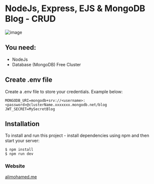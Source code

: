 # NodeJs, Express, EJS & MongoDB Blog - CRUD

![image](https://github.com/alin00r/blog/assets/74410154/c4426590-c024-4cac-9541-9722f3e305bf)


## You need:
- NodeJs
- Database (MongoDB) Free Cluster

## Create .env file
Create a .env file to store your credentials. Example below:

```
MONGODB_URI=mongodb+srv://<username>:<password>@clusterName.xxxxxxx.mongodb.net/blog
JWT_SECRET=MySecretBlog
```

## Installation
To install and run this project - install dependencies using npm and then start your server:

```
$ npm install
$ npm run dev
```


### Website
[alimohamed.me](https://www.alimohamed.me)
